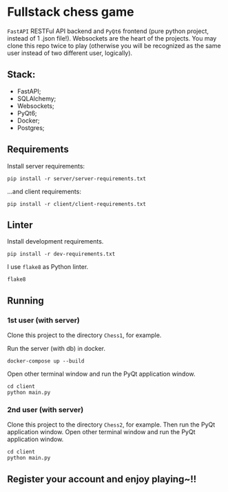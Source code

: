 # Fullstack chess game

`FastAPI` RESTFul API backend and `PyQt6` frontend (pure python project, instead of 1 .json file!).
Websockets are the heart of the projects. You may clone this repo twice to play (otherwise you will be recognized as the 
same user instead of two different user, logically).

## Stack:
- FastAPI;
- SQLAlchemy;
- Websockets;
- PyQt6;
- Docker;
- Postgres;


## Requirements
Install server requirements:
```commandline
pip install -r server/server-requirements.txt
```

...and client requirements:
```commandline
pip install -r client/client-requirements.txt
```

## Linter
Install development requirements.
```commandline
pip install -r dev-requirements.txt
```
I use `flake8` as Python linter.
```commandline
flake8
```

## Running

### 1st user (with server)
Clone this project to the directory `Chess1`, for example.

Run the server (with db) in docker.
```commandline
docker-compose up --build
```

Open other terminal window and run the PyQt application window.
```commandline
cd client
python main.py
```

### 2nd user (with server)
Clone this project to the directory `Chess2`, for example. Then run the PyQt application window.
Open other terminal window and run the PyQt application window.
```commandline
cd client
python main.py
```

## Register your account and enjoy playing~!!
